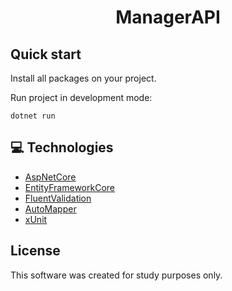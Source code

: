 <h1 align="center">
  ManagerAPI
</h1>

## Quick start

Install all packages on your project.

Run project in development mode:

```
dotnet run
```

## 💻 Technologies

- <a href="https://docs.microsoft.com/pt-br/aspnet/core/?view=aspnetcore-6.0">AspNetCore</a>
- <a href="https://docs.microsoft.com/pt-br/ef/core/">EntityFrameworkCore</a>
- <a href="https://fluentvalidation.net">FluentValidation</a>
- <a href="https://automapper.org">AutoMapper</a>
- <a href="https://xunit.net">xUnit</a>

## License

This software was created for study purposes only.
